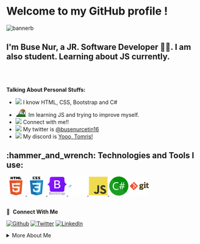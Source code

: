 # Welcome to my GitHub profile !
![bannerb](https://user-images.githubusercontent.com/110244548/235280916-d8812315-15b6-4167-9ca7-4b77e900cb4b.png)
<br />
<h2>
I'm Buse Nur, a JR. Software Developer 🚀🚀. I am also student. Learning about JS currently.
</h2>
<br/>
<br/>
 
  
**Talking About Personal Stuffs:**

- <img src="https://media.giphy.com/media/WUlplcMpOCEmTGBtBW/giphy.gif" width="30">  I know HTML, CSS, Bootstrap and C#
-  <img src="https://raw.githubusercontent.com/ItsAnunesS/ItsAnunesS/master/src/img/parrots/flags/indiaparrot.gif" width="30" />  Im learning JS and trying to improve myself.
- <img src="https://github.com/SP-XD/SP-XD/blob/main/images/message.gif?raw=true" width="25" /> Connect with me!!
- <img src="https://github.com/SP-XD/SP-XD/blob/main/images/letterbox.gif?raw=true" width="25" /> My twitter is [@busenurcetin16](https://twitter.com/busenurcetin16)
- <img src="https://github.com/SP-XD/SP-XD/blob/main/images/lightning.gif?raw=true" width="12" /> My discord is [Yooo, Tomris!](https://discord.com/users/TomrisB.#6997)






<h2 align="left">:hammer_and_wrench: Technologies and Tools I use:</h2>
<p align="left">
    <a href="https://www.w3.org/html/" target="_blank"> <img src="https://raw.githubusercontent.com/devicons/devicon/master/icons/html5/html5-original-wordmark.svg" alt="html5" width="50" height="50"/> </a>
    <a href="https://www.w3schools.com/css/" target="_blank"> <img src="https://raw.githubusercontent.com/devicons/devicon/master/icons/css3/css3-original-wordmark.svg" alt="css3" width="50" height="50"/> </a>
    <a href="https://www.w3schools.com/css/" target="_blank"> <img src="https://raw.githubusercontent.com/devicons/devicon/master/icons/bootstrap/bootstrap-original-wordmark.svg" alt="css3" width="50" height="50"/> </a>
    <a href="https://www.w3schools.com/css/" target="_blank"> <img src="https://raw.githubusercontent.com/devicons/devicon/master/icons/tailwindcss/tailwindcss-original-wordmark.svg" alt="css3" width="50" height="50"/> </a>
    <a href="https://developer.mozilla.org/en-US/docs/Web/JavaScript" target="_blank"> <img src="https://raw.githubusercontent.com/devicons/devicon/master/icons/javascript/javascript-original.svg" alt="javascript" width="50" height="50"/> </a>
    <code><img height="50" width="50"  src="https://raw.githubusercontent.com/github/explore/80688e429a7d4ef2fca1e82350fe8e3517d3494d/topics/csharp/csharp.png"></code>
    <code><img height="50" width="50" src="https://raw.githubusercontent.com/github/explore/80688e429a7d4ef2fca1e82350fe8e3517d3494d/topics/git/git.png"></code>

<br>
</br>

🔗 &nbsp;**Connect With Me**
<p><a href="https://github.com/busenurcetin" target="_blank"><img alt="Github" src="https://img.shields.io/badge/GitHub-%2312100E.svg?&style=for-the-badge&logo=Github&logoColor=white" /></a>
 <a href="https://twitter.com/busenurcetin16" target="_blank"><img alt="Twitter" src="https://img.shields.io/badge/twitter-%231DA1F2.svg?&style=for-the-badge&logo=twitter&logoColor=white" /></a>
  <a href="https://www.linkedin.com/in/busenurcetin/" target="_blank"><img alt="LinkedIn" src="https://img.shields.io/badge/linkedin-%230077B5.svg?&style=for-the-badge&logo=linkedin&logoColor=white" /></a> 

<details>
  <summary>
    More About Me
  </summary>

 <h2> Github Stats </h2> 
<a href="https://github.com/busenurcetin/github-readme-stats"><img align="left" width="42%" src="https://github-readme-stats.vercel.app/api/top-langs/?username=busenurcetin&layout=compact&theme=tokyonight" /></a>
<img width="50%" src="https://github-readme-streak-stats.herokuapp.com/?user=busenurcetin&theme=tokyonight" alt="busenurcetin" />

<br>
</br>

<div id="github_stats" align="center">

[![Busenur Çetin's GitHub stats](https://github-readme-stats.vercel.app/api?username=busenurcetin&count_private=true&show_icons=true&theme=radical&hide_border=true)](#!)
 
 <br>
 
 <br>

[![Busenur Çetin's github activity graph](https://github-activity-graph-oopa.herokuapp.com/graph?username=usenurcetin&theme=redical&hide_border=true)](#!)



[![trophy](https://github-profile-trophy.vercel.app/?username=busenurcetin)](https://github.com/busenurcetin/github-profile-trophy)

</div>



</p>
</details>




